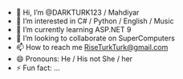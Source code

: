 - 👋 Hi, I’m @DARKTURK123 / Mahdiyar
- 👀 I’m interested in C# / Python / English / Music
- 🌱 I’m currently learning ASP.NET 9
- 💞️ I’m looking to collaborate on SuperComputers
- 📫 How to reach me RiseTurkTurk@gmail.com 
- 😄 Pronouns: He / His not She / her
- ⚡ Fun fact: ...

<!---
DARKTURK123/DARKTURK123 is a ✨ special ✨ repository because its `README.md` (this file) appears on your GitHub profile.
You can click the Preview link to take a look at your changes.
--->

